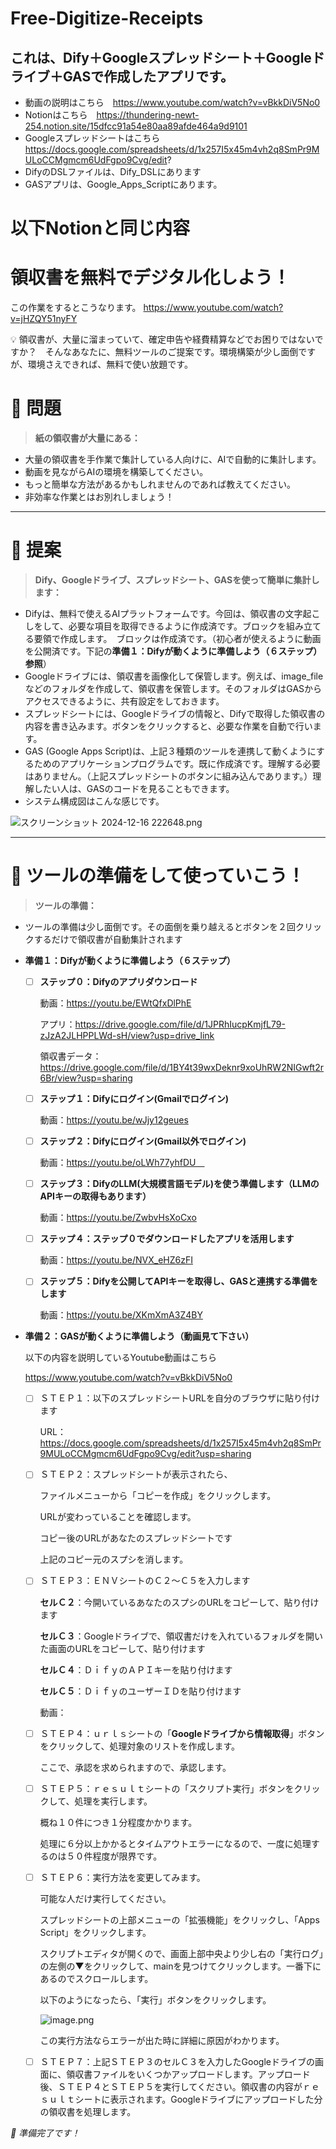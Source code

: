 # Free-Digitize-Receipts

## これは、Dify＋Googleスプレッドシート＋Googleドライブ＋GASで作成したアプリです。
-  動画の説明はこちら　https://www.youtube.com/watch?v=vBkkDiV5No0
-  Notionはこちら　https://thundering-newt-254.notion.site/15dfcc91a54e80aa89afde464a9d9101
-  Googleスプレッドシートはこちら　https://docs.google.com/spreadsheets/d/1x257I5x45m4vh2q8SmPr9MULoCCMgmcm6UdFgpo9Cvg/edit?
-  DifyのDSLファイルは、Dify_DSLにあります
-  GASアプリは、Google_Apps_Scriptにあります。

# 以下Notionと同じ内容
# 領収書を無料でデジタル化しよう！

この作業をするとこうなります。
https://www.youtube.com/watch?v=jHZQY51nyFY

<aside>
💡 領収書が、大量に溜まっていて、確定申告や経費精算などでお困りではないですか？　そんなあなたに、無料ツールのご提案です。環境構築が少し面倒ですが、環境さえできれば、無料で使い放題です。

</aside>

# 👀 問題

> **紙の領収書が大量にある：**
> 
- 大量の領収書を手作業で集計している人向けに、AIで自動的に集計します。
- 動画を見ながらAIの環境を構築してください。
- もっと簡単な方法があるかもしれませんのであれば教えてください。
- 非効率な作業とはお別れしましょう！

---

# 💭 提案

> **Dify、Googleドライブ、スプレッドシート、GASを使って簡単に集計します：**
> 
- Difyは、無料で使えるAIプラットフォームです。今回は、領収書の文字起こしをして、必要な項目を取得できるように作成済です。ブロックを組み立てる要領で作成します。　ブロックは作成済です。（初心者が使えるように動画を公開済です。下記の**準備１：Difyが動くように準備しよう（６ステップ）参照**）
- Googleドライブには、領収書を画像化して保管します。例えば、image_fileなどのフォルダを作成して、領収書を保管します。そのフォルダはGASからアクセスできるように、共有設定をしておきます。
- スプレッドシートには、Googleドライブの情報と、Difyで取得した領収書の内容を書き込みます。ボタンをクリックすると、必要な作業を自動で行います。
- GAS (Google Apps Script)は、上記３種類のツールを連携して動くようにするためのアプリケーションプログラムです。既に作成済です。理解する必要はありません。（上記スプレッドシートのボタンに組み込んであります。）理解したい人は、GASのコードを見ることもできます。
- システム構成図はこんな感じです。

![スクリーンショット 2024-12-16 222648.png](https://prod-files-secure.s3.us-west-2.amazonaws.com/94739130-ba6a-488c-829a-2fbe2e8866b5/fbb651a1-a32a-4c3c-a671-e724f1135d22/%E3%82%B9%E3%82%AF%E3%83%AA%E3%83%BC%E3%83%B3%E3%82%B7%E3%83%A7%E3%83%83%E3%83%88_2024-12-16_222648.png)

---

# 🛫 ツールの準備をして使っていこう！

> **ツールの準備：**
> 
- ツールの準備は少し面倒です。その面倒を乗り越えるとボタンを２回クリックするだけで領収書が自動集計されます

- **準備１：Difyが動くように準備しよう（６ステップ）**
    - [ ]  **ステップ０：Difyのアプリダウンロード**
        
        動画：https://youtu.be/EWtQfxDlPhE
        
        アプリ：https://drive.google.com/file/d/1JPRhIucpKmjfL79-zJzA2JLHPPLWd-sH/view?usp=drive_link
        
        領収書データ：https://drive.google.com/file/d/1BY4t39wxDeknr9xoUhRW2NIGwft2r6Br/view?usp=sharing
        
    - [ ]  **ステップ１：Difyにログイン(Gmailでログイン)**
        
        動画：https://youtu.be/wJjy12geues
        
    - [ ]  **ステップ２：Difyにログイン(Gmail以外でログイン)**
        
        動画：https://youtu.be/oLWh77yhfDU　
        
    - [ ]  **ステップ３：DifyのLLM(大規模言語モデル)を使う準備します（LLMのAPIキーの取得もあります）**
        
        動画：https://youtu.be/ZwbvHsXoCxo
        
    - [ ]  **ステップ４：ステップ０でダウンロードしたアプリを活用します**
        
        動画：https://youtu.be/NVX_eHZ6zFI
        
    - [ ]  **ステップ５：Difyを公開してAPIキーを取得し、GASと連携する準備をします**
        
        動画：https://youtu.be/XKmXmA3Z4BY
        
- **準備２：GASが動くように準備しよう（動画見て下さい）**
    
    以下の内容を説明しているYoutube動画はこちら
    
    https://www.youtube.com/watch?v=vBkkDiV5No0
    
    - [ ]  ＳＴＥＰ１：以下のスプレッドシートURLを自分のブラウザに貼り付けます
        
        URL：https://docs.google.com/spreadsheets/d/1x257I5x45m4vh2q8SmPr9MULoCCMgmcm6UdFgpo9Cvg/edit?usp=sharing
        
    - [ ]  ＳＴＥＰ２：スプレッドシートが表示されたら、
        
        ファイルメニューから「コピーを作成」をクリックします。
        
        URLが変わっていることを確認します。
        
        コピー後のURLがあなたのスプレッドシートです
        
        上記のコピー元のスプシを消します。
        
    - [ ]  ＳＴＥＰ３：ＥＮＶシートのＣ２～Ｃ５を入力します
        
        **セルＣ２**：今開いているあなたのスプシのURLをコピーして、貼り付けます
        
        **セルＣ３**：Googleドライブで、領収書だけを入れているフォルダを開いた画面のURLをコピーして、貼り付けます
        
        **セルＣ４**：ＤｉｆｙのＡＰＩキーを貼り付けます
        
        **セルＣ５**：ＤｉｆｙのユーザーＩＤを貼り付けます
        
        動画：
        
    - [ ]  ＳＴＥＰ４：ｕｒｌｓシートの「**Googleドライブから情報取得**」ボタンをクリックして、処理対象のリストを作成します。
        
        ここで、承認を求められますので、承認します。
        
    - [ ]  ＳＴＥＰ５：ｒｅｓｕｌｔシートの「スクリプト実行」ボタンをクリックして、処理を実行します。
        
        概ね１０件につき１分程度かかります。
        
        処理に６分以上かかるとタイムアウトエラーになるので、一度に処理するのは５０件程度が限界です。
        
    - [ ]  ＳＴＥＰ６：実行方法を変更してみます。
        
        可能な人だけ実行してください。
        
        スプレッドシートの上部メニューの「拡張機能」をクリックし、「Apps Script」をクリックします。
        
        スクリプトエディタが開くので、画面上部中央より少し右の「実行ログ」の左側の▼をクリックして、mainを見つけてクリックします。一番下にあるのでスクロールします。
        
        以下のようになったら、「実行」ボタンをクリックします。
        
        ![image.png](https://prod-files-secure.s3.us-west-2.amazonaws.com/94739130-ba6a-488c-829a-2fbe2e8866b5/1a262e59-48bc-402c-87f7-bf73a26f0777/image.png)
        
        この実行方法ならエラーが出た時に詳細に原因がわかります。
        
    - [ ]  ＳＴＥＰ７：上記ＳＴＥＰ３のセルＣ３を入力したGoogleドライブの画面に、領収書ファイルをいくつかアップロードします。アップロード後、ＳＴＥＰ４とＳＴＥＰ５を実行してください。領収書の内容がｒｅｓｕｌｔシートに表示されます。Googleドライブにアップロードした分の領収書を処理します。
    

*🚀 準備完了です！*
